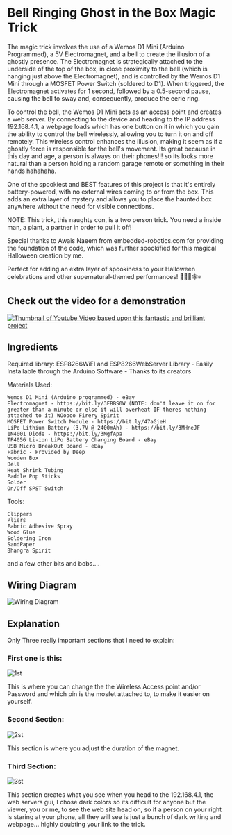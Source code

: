 # Bell Ringing Ghost in the Box Magic Trick

The magic trick involves the use of a Wemos D1 Mini (Arduino Programmed), a 5V Electromagnet, and a bell to create the illusion of a ghostly presence. The Electromagnet is strategically attached to the underside of the top of the box, in close proximity to the bell (which is hanging just above the Electromagnet), and is controlled by the Wemos D1 Mini through a MOSFET Power Switch (soldered to D1). When triggered, the Electromagnet activates for 1 second, followed by a 0.5-second pause, causing the bell to sway and, consequently, produce the eerie ring.

To control the bell, the Wemos D1 Mini acts as an access point and creates a web server. By connecting to the device and heading to the IP address 192.168.4.1, a webpage loads which has one button on it in which you gain the ability to control the bell wirelessly, allowing you to turn it on and off remotely. This wireless control enhances the illusion, making it seem as if a ghostly force is responsible for the bell's movement. Its great because in this day and age, a person is always on their phones!!! so its looks more natural than a person holding a random garage remote or something in their hands hahahaha.

One of the spookiest and BEST features of this project is that it's entirely battery-powered, with no external wires coming to or from the box. This adds an extra layer of mystery and allows you to place the haunted box anywhere without the need for visible connections. 

NOTE: This trick, this naughty con, is a two person trick. You need a inside man, a plant, a partner in order to pull it off!

Special thanks to Awais Naeem from embedded-robotics.com for providing the foundation of the code, which was further spookified for this magical Halloween creation by me. 

Perfect for adding an extra layer of spookiness to your Halloween celebrations and other supernatural-themed performances! 🎃👻🔔🕸️💀


## Check out the video for a demonstration
[![Thumbnail of Youtube Video based upon this fantastic and brilliant project](https://i.ibb.co/cXZM1jh/thumbnail.png)](https://www.youtube.com/watch?v=KbHJlr8aNq8)

## Ingredients

Required library:
ESP8266WiFI and ESP8266WebServer Library - Easily Installable through the Arduino Software - Thanks to its creators

 Materials Used:

    Wemos D1 Mini (Arduino programmed) - eBay
    Electromagnet - https://bit.ly/3FBBS0W (NOTE: don't leave it on for greater than a minute or else it will overheat IF theres nothing attached to it) WOoooo Firery Spirit
    MOSFET Power Switch Module - https://bit.ly/47aGjeH
    LiPo Lithium Battery (3.7V @ 2400mAh) - https://bit.ly/3MHneJF
    1N4001 Diode - https://bit.ly/3MgfApa
    TP4056 Li-ion LiPo Battery Charging Board - eBay
    USB Micro BreakOut Board - eBay
    Fabric - Provided by Deep
    Wooden Box
    Bell
    Heat Shrink Tubing
    Paddle Pop Sticks
    Solder
    On/Off SPST Switch

 Tools:

    Clippers
    Pliers
    Fabric Adhesive Spray
    Wood Glue
    Soldering Iron
    SandPaper
    Bhangra Spirit

   and a few other bits and bobs....

## Wiring Diagram

![Wiring Diagram](https://i.ibb.co/mh7Pc0d/Wiring-Diagramv2.png)

## Explanation

Only Three really important sections that I need to explain:

### First one is this:

![1st](https://i.ibb.co/1fYcKDx/1.png)

This is where you can change the the Wireless Access point and/or Password and which pin is the mosfet attached to, to make it easier on yourself. 


### Second Section:

![2st](https://i.ibb.co/h2dsSKN/2.png)

This section is where you adjust the duration of the magnet.


### Third Section:

![3st](https://i.ibb.co/THzbMcW/3.png)

This section creates what you see when you head to the 192.168.4.1, the web servers gui, I chose dark colors so its difficult for anyone but the viewer, you or me, to see the web site head on, so if a person on your right is staring at your phone, all they will see is just a bunch of dark writing and webpage... highly doubting your link to the trick.
